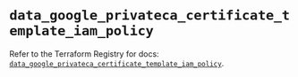 # `data_google_privateca_certificate_template_iam_policy`

Refer to the Terraform Registry for docs: [`data_google_privateca_certificate_template_iam_policy`](https://registry.terraform.io/providers/hashicorp/google-beta/6.48.0/docs/data-sources/google_privateca_certificate_template_iam_policy).
